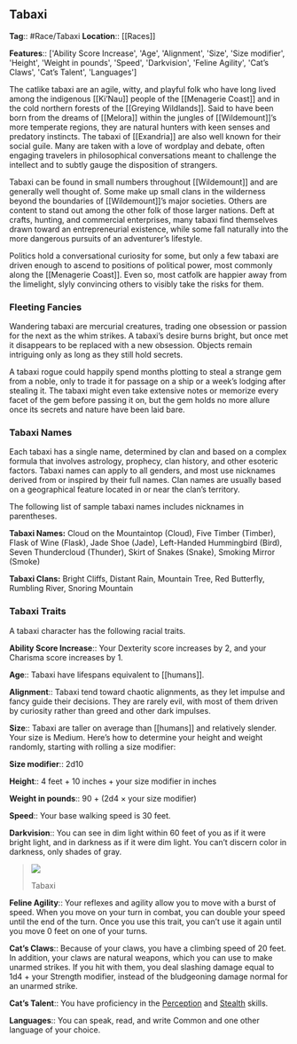 ## Tabaxi
**Tag**:: #Race/Tabaxi
**Location**:: [[Races]]

**Features**:: ['Ability Score Increase', 'Age', 'Alignment', 'Size', 'Size modifier', 'Height', 'Weight in pounds', 'Speed', 'Darkvision', 'Feline Agility', 'Cat’s Claws', 'Cat’s Talent', 'Languages']

The catlike tabaxi are an agile, witty, and playful folk who have long lived among the indigenous [[Ki’Nau]] people of the [[Menagerie Coast]] and in the cold northern forests of the [[Greying Wildlands]]. Said to have been born from the dreams of [[Melora]] within the jungles of [[Wildemount]]’s more temperate regions, they are natural hunters with keen senses and predatory instincts. The tabaxi of [[Exandria]] are also well known for their social guile. Many are taken with a love of wordplay and debate, often engaging travelers in philosophical conversations meant to challenge the intellect and to subtly gauge the disposition of strangers.

Tabaxi can be found in small numbers throughout [[Wildemount]] and are generally well thought of. Some make up small clans in the wilderness beyond the boundaries of [[Wildemount]]’s major societies. Others are content to stand out among the other folk of those larger nations. Deft at crafts, hunting, and commercial enterprises, many tabaxi find themselves drawn toward an entrepreneurial existence, while some fall naturally into the more dangerous pursuits of an adventurer’s lifestyle.

Politics hold a conversational curiosity for some, but only a few tabaxi are driven enough to ascend to positions of political power, most commonly along the [[Menagerie Coast]]. Even so, most catfolk are happier away from the limelight, slyly convincing others to visibly take the risks for them.

### Fleeting Fancies

Wandering tabaxi are mercurial creatures, trading one obsession or passion for the next as the whim strikes. A tabaxi’s desire burns bright, but once met it disappears to be replaced with a new obsession. Objects remain intriguing only as long as they still hold secrets.

A tabaxi rogue could happily spend months plotting to steal a strange gem from a noble, only to trade it for passage on a ship or a week’s lodging after stealing it. The tabaxi might even take extensive notes or memorize every facet of the gem before passing it on, but the gem holds no more allure once its secrets and nature have been laid bare.

### Tabaxi Names

Each tabaxi has a single name, determined by clan and based on a complex formula that involves astrology, prophecy, clan history, and other esoteric factors. Tabaxi names can apply to all genders, and most use nicknames derived from or inspired by their full names. Clan names are usually based on a geographical feature located in or near the clan’s territory.

The following list of sample tabaxi names includes nicknames in parentheses.

**Tabaxi Names:** Cloud on the Mountaintop (Cloud), Five Timber (Timber), Flask of Wine (Flask), Jade Shoe (Jade), Left-Handed Hummingbird (Bird), Seven Thundercloud (Thunder), Skirt of Snakes (Snake), Smoking Mirror (Smoke)

**Tabaxi Clans:** Bright Cliffs, Distant Rain, Mountain Tree, Red Butterfly, Rumbling River, Snoring Mountain

### Tabaxi Traits

A tabaxi character has the following racial traits.

**Ability Score Increase**:: Your Dexterity score increases by 2, and your Charisma score increases by 1.

**Age**:: Tabaxi have lifespans equivalent to [[humans]].

**Alignment**:: Tabaxi tend toward chaotic alignments, as they let impulse and fancy guide their decisions. They are rarely evil, with most of them driven by curiosity rather than greed and other dark impulses.

**Size**:: Tabaxi are taller on average than [[humans]] and relatively slender. Your size is Medium. Here’s how to determine your height and weight randomly, starting with rolling a size modifier:

**Size modifier**:: 2d10

**Height**:: 4 feet + 10 inches + your size modifier in inches

**Weight in pounds**:: 90 + (2d4 × your size modifier)

**Speed**:: Your base walking speed is 30 feet.

**Darkvision**:: You can see in dim light within 60 feet of you as if it were bright light, and in darkness as if it were dim light. You can’t discern color in darkness, only shades of gray.

> [![](https://media.dndbeyond.com/compendium-images/egtw/yDOyqyOocErRgYJK/04-12.png)](https://media.dndbeyond.com/compendium-images/egtw/yDOyqyOocErRgYJK/04-12.png)
> 
> Tabaxi

**Feline Agility**:: Your reflexes and agility allow you to move with a burst of speed. When you move on your turn in combat, you can double your speed until the end of the turn. Once you use this trait, you can’t use it again until you move 0 feet on one of your turns.

**Cat’s Claws**:: Because of your claws, you have a climbing speed of 20 feet. In addition, your claws are natural weapons, which you can use to make unarmed strikes. If you hit with them, you deal slashing damage equal to 1d4 + your Strength modifier, instead of the bludgeoning damage normal for an unarmed strike.

**Cat’s Talent**:: You have proficiency in the [Perception](https://www.dndbeyond.com/compendium/rules/basic-rules/using-ability-scores#Perception) and [Stealth](https://www.dndbeyond.com/compendium/rules/basic-rules/using-ability-scores#Stealth) skills.

**Languages**:: You can speak, read, and write Common and one other language of your choice.
